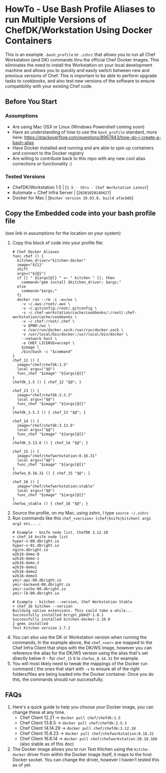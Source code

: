 # HowTo - Use Bash Profile Aliases to run Multiple Versions of ChefDK/Workstation Using Docker Containers

This is an example `.bash_profile` or `.zshrc` that allows you to run all 
Chef Workstation (and DK) commands thru the official Chef Docker images. This 
eliminates the need to install the Workstation on your local development 
machine and allows you to quickly and easily switch between new and previous 
versions of Chef. This is important to be able to perform upgrade tasks to 
cookbooks, and also test new versions of the software to ensure compatibility
with your existing Chef code.

## Before You Start

### Assumptions

* Are using Mac OSX or Linux (Windows Powershell coming soon)
* Have an understanding of how to use the `bash_profile` standard, more here:
https://stackoverflow.com/questions/8967843/how-do-i-create-a-bash-alias
* Have Docker installed and running and are able to spin up containers and
connect to the Docker registry
* Are willing to contribute back to this repo with any new cool alias 
corrections or functionality :)

### Tested Versions

* ChefDK/Workstation 1.5 | [`1.5 - thru - Chef Workstation Latest`]
* Automate + Chef Infra Server | [`20201020140427`]
* Docker for Mac | [`Docker version 19.03.8, build afacb8b`]

## Copy the Embedded code into your bash profile file 
(see link in assumptions for the location on your system)

1. Copy this block of code into your profile file:
    ```shell
    # Chef Docker Aliases
    func_chef () {
      kitchen_driver="kitchen-docker"
      image="${1}"
      shift
      args=("${@}")
      if [[ " ${args[@]} " =~ " kitchen " ]]; then
        command="gem install $kitchen_driver; $args;"
      else
        command="$args;"
      fi
      docker run --rm -i -w=/ws \
        -v ~/.aws:/root/.aws \
        -v ~/.gitconfig:/root/.gitconfig \
        -v ~/.chef-workstation/cache/cookbooks/:/root/.chef-workstation/cache/cookbooks \
        -v ~/.chef:/root/.chef \
        -v $PWD:/ws \
        -v /var/run/docker.sock:/var/run/docker.sock \
        -v /usr/local/bin/docker:/usr/local/bin/docker \
        --network host \
        -e CHEF_LICENSE=accept \
        $image \
        /bin/bash -c "$command"
    }
    chef_12 () {
      image="chef/chefdk:1.5"
      local args=("$@")
      func_chef "$image" "${args[@]}"
    }
    chefdk_1.5 () { chef_12 "$@"; }

    chef_13 () {
      image="chef/chefdk:2.5.3"
      local args=("$@")
      func_chef "$image" "${args[@]}"
    }
    chefdk_2.5.3 () { chef_13 "$@"; }

    chef_14 () {
      image="chef/chefdk:3.13.6"
      local args=("$@")
      func_chef "$image" "${args[@]}"
    }
    chefdk_3.13.6 () { chef_14 "$@"; }

    chef_15 () {
      image="chef/chefworkstation:0.16.31"
      local args=("$@")
      func_chef "$image" "${args[@]}"
    }
    chefws_0.16.31 () { chef_15 "$@"; }

    chef_16 () {
      image="chef/chefworkstation:stable"
      local args=("$@")
      func_chef "$image" "${args[@]}"
    }
    chefws_stable () { chef_16 "$@"; }
    ```
1. Source the profile, on my Mac, using zshrc, I type `source ~/.zshrc`
1. Run commands like this `chef_<version> [chef|knife|kitchen] arg1 arg2 etc....`:
    ```shell
    # Example - knife node list, ChefDK 3.12.10
    > chef_14 knife node list
    hyper-v-00.dbright.io
    hyper-v-01.dbright.io
    nginx.dbright.io
    w2k16-demo-0
    w2k16-demo-1
    w2k16-demo-2
    w2k16-demo1
    w2k16-demo2
    w2k16-demo3
    ymir-api-00.dbright.io
    ymir-backend-00.dbright.io
    ymir-cache-00.dbright.io
    ymir-lb-00.dbright.io

    # Example - kitchen --version, Chef Workstation Stable
    > chef_16 kitchen --version
    Building native extensions. This could take a while...
    Successfully installed bcrypt_pbkdf-1.0.1
    Successfully installed kitchen-docker-2.10.0
    2 gems installed
    Test Kitchen version 2.7.2
1. You can also use the DK or Workstation version when running the commands, 
In the example above, the `chef_<ver>` are mapped to the Chef Infra Client that
ships with the DK/WS image, however you can reference the alias for the DK/WS
version using the alias that's set directly below it - for `chef_15` it is 
`chefws_0.16.31` for example.
1. You will most likely need to tweak the mappings of the Docker run command (
  the ones that start with `-v` to ensure all of the right folders/files are
  being loaded into the Docker container. Once you do this, the commands should
  run successfully.


## FAQs

1. Here's a quick guide to help you choose your Docker image, you can change these at
any time.
    * Chef Client 12.21 -> `docker pull chef/chefdk:1.5`
    * Chef Client 13.8.5 -> `docker pull chef/chefdk:2.5.3`
    * Chef Client 14.14.29 -> `docker pull chef/chefdk:3.12.10`
    * Chef Client 15.8.23 -> `docker pull chef/chefworkstation:0.16.31`
    * Chef Client 16.6.14 -> `docker pull chef/chefworkstation:20.10.168` (also stable as of this doc)
1. The Docker image allows you to run Test Kitchen using the `kitche-docker` 
driver from within the Docker image itself, it maps to the host Docker socket.
You can change the driver, however I haven't tested this as of yet.